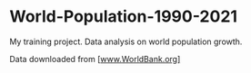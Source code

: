 # World-Population-1990-2021

My training project.
Data analysis on world population growth.

Data downloaded from [www.WorldBank.org]
